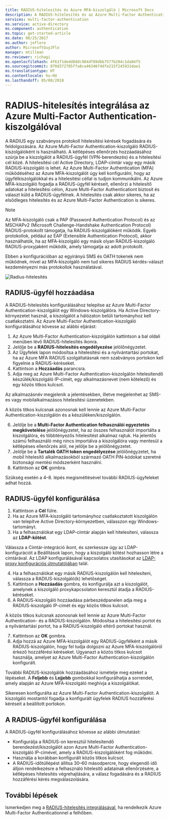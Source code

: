 ```yaml
---
title: RADIUS-hitelesítés és Azure MFA-kiszolgáló | Microsoft Docs
description: A RADIUS-hitelesítés és az Azure Multi-Factor Authentication-kiszolgáló üzembe helyezése.
services: multi-factor-authentication
ms.service: active-directory
ms.component: authentication
ms.topic: get-started-article
ms.date: 08/25/2017
ms.author: joflore
author: MicrosoftGuyJFlo
manager: mtillman
ms.reviewer: richagi
ms.openlocfilehash: 4f61f1dedd8ddc984df89dbb7577b284c1da04f5
ms.sourcegitcommit: 870d372785ffa8ca46346f4dfe215f245931dae1
ms.translationtype: HT
ms.contentlocale: hu-HU
ms.lasthandoff: 05/08/2018
---
```

# <a name="integrate-radius-authentication-with-azure-multi-factor-authentication-server"></a>RADIUS-hitelesítés integrálása az Azure Multi-Factor Authentication-kiszolgálóval

A RADIUS egy szabványos protokoll hitelesítési kérések fogadására és feldolgozására. Az Azure Multi-Factor Authentication-kiszolgáló RADIUS-kiszolgálóként is használható. A kétlépéses ellenőrzés hozzáadásához szúrja be a kiszolgálót a RADIUS-ügyfél (VPN-berendezés) és a hitelesítési cél közé. A hitelesítési cél Active Directory, LDAP-címtár vagy egy másik RADIUS-kiszolgáló is lehet. Az Azure Multi-Factor Authentication (MFA) működéséhez az Azure MFA-kiszolgálót úgy kell konfigurálni, hogy az ügyfélkiszolgálókkal és a hitelesítési céllal is tudjon kommunikálni. Az Azure MFA-kiszolgáló fogadja a RADIUS-ügyfél kéréseit, ellenőrzi a hitelesítő adatokat a hitelesítési célon, Azure Multi-Factor Authenticationt biztosít és választ küld a RADIUS-ügyfélnek. A hitelesítés csak akkor sikeres, ha az elsődleges hitelesítés és az Azure Multi-Factor Authentication is sikeres.

> [!NOTE]
> Az MFA-kiszolgáló csak a PAP (Password Authentication Protocol) és az MSCHAPv2 (Microsoft Challenge-Handshake Authentication Protocol) RADIUS-protokollt támogatja, ha RADIUS-kiszolgálóként működik.  Egyéb protokollok, például az EAP (Extensible Authentication Protocol), akkor használhatók, ha az MFA-kiszolgáló egy másik olyan RADIUS-kiszolgáló RADIUS-proxyjaként működik, amely támogatja az adott protokollt.
>
> Ebben a konfigurációban az egyirányú SMS és OATH tokenek nem működnek, mivel az MFA-kiszolgáló nem tud sikeres RADIUS kérdés-választ kezdeményezni más protokollok használatával.

![Radius-hitelesítés](./media/howto-mfaserver-dir-radius/radius.png)

## <a name="add-a-radius-client"></a>RADIUS-ügyfél hozzáadása
A RADIUS-hitelesítés konfigurálásához telepítse az Azure Multi-Factor Authentication-kiszolgálót egy Windows-kiszolgálóra. Ha Active Directory-környezetet használ, a kiszolgálót a hálózaton belüli tartományhoz kell csatlakoztatni. Az Azure Multi-Factor Authentication-kiszolgáló konfigurálásához kövesse az alábbi eljárást:

1. Az Azure Multi-Factor Authentication-kiszolgálón kattintson a bal oldali menüben lévő RADIUS-hitelesítés ikonra.
2. Jelölje be a **RADIUS-hitelesítés engedélyezése** jelölőnégyzetet.
3. Az Ügyfelek lapon módosítsa a hitelesítési és a nyilvántartási portokat, ha az Azure MFA RADIUS szolgáltatásnak nem szabványos portokon kell figyelnie a RADIUS-kéréseket.
4. Kattintson a **Hozzáadás** parancsra.
5. Adja meg az Azure Multi-Factor Authentication-kiszolgálón hitelesítendő készülék/kiszolgáló IP-címét, egy alkalmazásnevet (nem kötelező) és egy közös titkos kulcsot.

  Az alkalmazásnév megjelenik a jelentésekben, illetve megjelenhet az SMS-es vagy mobilalkalmazásos hitelesítési üzenetekben.

  A közös titkos kulcsnak azonosnak kell lennie az Azure Multi-Factor Authentication-kiszolgálón és a készüléken/kiszolgálón.

6. Jelölje be a **Multi-Factor Authentication felhasználói egyeztetés megkövetelése** jelölőnégyzetet, ha az összes felhasználót importálta a kiszolgálóra, és többtényezős hitelesítést alkalmaz rajtuk. Ha jelentős számú felhasználó még nincs importálva a kiszolgálóra vagy mentesül a kétlépéses ellenőrzés alól, ne jelölje be a jelölőnégyzetet.
7. Jelölje be a **Tartalék OATH token engedélyezése** jelölőnégyzetet, ha mobil hitelesítő alkalmazásokból származó OATH PIN-kódokat szeretné biztonsági mentési módszerként használni.
8. Kattintson az **OK** gombra.

Szükség esetén a 4–8. lépés megismétlésével további RADIUS-ügyfeleket adhat hozzá.

## <a name="configure-your-radius-client"></a>RADIUS-ügyfél konfigurálása

1. Kattintson a **Cél** fülre.
2. Ha az Azure MFA-kiszolgáló tartományhoz csatlakoztatott kiszolgálón van telepítve Active Directory-környezetben, válasszon egy Windows-tartományt.
3. Ha a felhasználókat egy LDAP-címtár alapján kell hitelesíteni, válassza az **LDAP-kötést**.

  Válassza a Címtár-integráció ikont, és szerkessze úgy az LDAP-konfigurációt a Beállítások lapon, hogy a kiszolgáló kötést hozhasson létre a címtárával. Az LDAP konfigurálásával kapcsolatos utasításokat az [LDAP-proxy konfigurációs útmutatójában](howto-mfaserver-dir-ldap.md) talál.

4. Ha a felhasználókat egy másik RADIUS-kiszolgálón kell hitelesíteni, válassza a RADIUS-kiszolgáló(k) lehetőséget.
5. Kattintson a **Hozzáadás** gombra, és konfigurálja azt a kiszolgálót, amelynek a kiszolgáló proxykapcsolaton keresztül átadja a RADIUS-kéréseket.
6. A RADIUS-kiszolgáló hozzáadása párbeszédpanelen adja meg a RADIUS-kiszolgáló IP-címét és egy közös titkos kulcsot.

  A közös titkos kulcsnak azonosnak kell lennie az Azure Multi-Factor Authentication- és a RADIUS-kiszolgálón. Módosítsa a hitelesítési portot és a nyilvántartási portot, ha a RADIUS-kiszolgáló eltérő portokat használ.

7. Kattintson az **OK** gombra.
8. Adja hozzá az Azure MFA-kiszolgálót egy RADIUS-ügyfélként a másik RADIUS-kiszolgálón, hogy fel tudja dolgozni az Azure MFA-kiszolgálóról érkező hozzáférési kéréseket. Ugyanazt a közös titkos kulcsot használja, amelyet az Azure Multi-Factor Authentication-kiszolgálón konfigurált.

További RADIUS-kiszolgálók hozzáadásához ismételje meg ezeket a lépéseket. A **Feljebb** és **Lejjebb** gombokkal konfigurálhatja a sorrendet, amely alapján az Azure MFA-kiszolgáló meghívja a kiszolgálókat.

Sikeresen konfigurálta az Azure Multi-Factor Authentication-kiszolgálót. A kiszolgáló mostantól fogadja a konfigurált ügyfelek RADIUS hozzáférési kéréseit a beállított portokon.   

## <a name="radius-client-configuration"></a>A RADIUS-ügyfél konfigurálása
A RADIUS-ügyfél konfigurálásához kövesse az alábbi útmutatást:

* Konfigurálja a RADIUS-on keresztül hitelesítendő berendezést/kiszolgálót azon Azure Multi-Factor Authentication-kiszolgáló IP-címével, amely a RADIUS-kiszolgálóként fog működni.
* Használja a korábban konfigurált közös titkos kulcsot.
* A RADIUS-időtúllépést állítsa 30–60 másodpercre, hogy elegendő idő álljon rendelkezésre a felhasználó hitelesítő adatainak ellenőrzésére, a kétlépéses hitelesítés végrehajtására, a válasz fogadására és a RADIUS hozzáférési kérés megválaszolására.

## <a name="next-steps"></a>További lépések

Ismerkedjen meg a [RADIUS-hitelesítés integrálásával](howto-mfa-nps-extension.md), ha rendelkezik Azure Multi-Factor Authenticationnel a felhőben. 